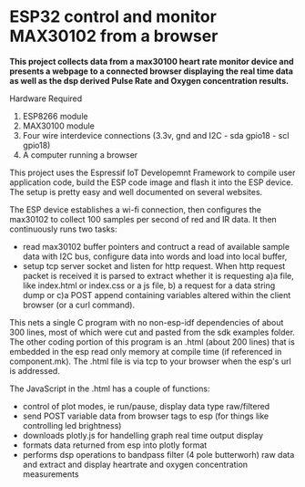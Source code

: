 # ESP32 control and monitor MAX30102 from a browser

**This project collects data from a max30100 heart rate monitor device and presents a webpage to a connected browser displaying the real time data as well as the dsp derived Pulse Rate and Oxygen concentration results.**

Hardware Required
   1. ESP8266 module
   2. MAX30100 module
   3. Four wire interdevice connections (3.3v, gnd and I2C - sda gpio18 - scl gpio18)
   4. A computer running a browser

This project uses the Espressif IoT Developemnt Framework to compile user application code, build the ESP code image and flash it into the ESP device. The setup is pretty easy and well documented on several websites.

The ESP device establishes a wi-fi connection, then configures the max30102 to collect 100 samples per second of red and IR data. It then continuously runs two tasks:
   * read max30102 buffer pointers and contruct a read of available sample data with I2C bus, configure data into words and load into local buffer,
   * setup tcp server socket and listen for http request. When http request packet is received it is parsed to extract whether it is requesting a)a file, like index.html or index.css or a js file, b) a request for a data string dump or c)a POST append containing variables altered within the client browser (or a curl command).

This nets a single C program with no non-esp-idf dependencies of about 300 lines, most of which were cut and pasted from the sdk examples folder. The other coding portion of this program is an .html (about 200 lines) that is embedded in the esp read only memory at compile time (if referenced in component.mk). The .html file is via tcp to your browser when the esp's url is addressed.

The JavaScript in the .html has a couple of functions:
   * control of plot modes, ie run/pause, display data type raw/filtered
   * send POST variable data from browser tags to esp (for things like controlling led brightness)
   * downloads plotly.js for handelling graph real time output display
   * formats data returned from esp into plotly format
   * performs dsp operations to bandpass filter (4 pole butterworh) raw data and extract and display heartrate and oxygen concentration measurements
